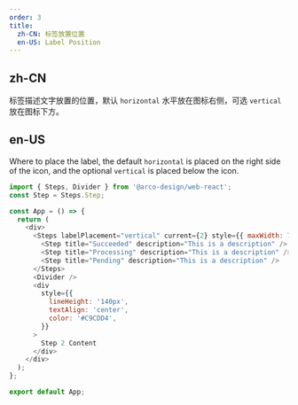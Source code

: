 ```yaml
---
order: 3
title:
  zh-CN: 标签放置位置
  en-US: Label Position
---
```


## zh-CN

标签描述文字放置的位置，默认 `horizontal` 水平放在图标右侧，可选 `vertical` 放在图标下方。

## en-US

Where to place the label, the default `horizontal` is placed on the right side of the icon, and the optional `vertical` is placed below the icon.

```js
import { Steps, Divider } from '@arco-design/web-react';
const Step = Steps.Step;

const App = () => {
  return (
    <div>
      <Steps labelPlacement="vertical" current={2} style={{ maxWidth: 780, margin: '0 auto' }}>
        <Step title="Succeeded" description="This is a description" />
        <Step title="Processing" description="This is a description" />
        <Step title="Pending" description="This is a description" />
      </Steps>
      <Divider />
      <div
        style={{
          lineHeight: '140px',
          textAlign: 'center',
          color: '#C9CDD4',
        }}
      >
        Step 2 Content
      </div>
    </div>
  );
};

export default App;
```
